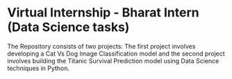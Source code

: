 # Virtual Internship - Bharat Intern (Data Science tasks)
The Repository consists of two projects:
The first project involves developing a Cat Vs Dog Image Classification model and the second project involves building the Titanic Survival Prediction model using Data Science techniques in Python.
